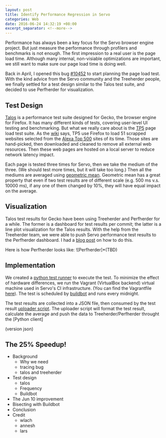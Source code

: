 ```yaml
---
layout: post
title: Identify Performance Regression in Servo
categories: Web
date: 2016-06-24 14:32:19 +08:00
excerpt_separator: <!--more-->
---
```


Performance has always been a key focus for the Servo browser engine project. But just measure the performance through profilers and benchmarks is not enough. The first impression to a real user is the page load time. Although many internal, non-visiable optimizations are important, we still want to make sure our page load time is doing well.

Back in April, I opened this bug [#10452](https://github.com/servo/servo/issues/10452) to start planning the page load test. With the kind advice from the Servo community and the Treeherder people, we finally settled for a test design similar to the Talos test suite, and decided to use Perfherder for visualization.

<!--more-->

## Test Design
[Talos](TBD) is a performance test suite designed for Gecko, the browser engine for Firefox. It has many different kinds of tests, covering user-level UI testing and benchmarking. But what we really care about is the [TP5](TBD) page load test suite. As the [wiki](TBD) says, TP5 use Firefox to load 51 scrapped websites selected from the [Alexa Top 500](TBD) sites of its time. Those sites are hand-picked, then downloaded and cleaned to remove all external web resources. Then these web pages are hosted on a local server to reduce network latency impact.

Each page is tested three times for Servo, then we take the medium of the three. (We should test more times, but it will take too long.) Then all the mediums are averaged using [geometric mean](TBD). Geometric mean has a great property that even if two test results are of different scale (e.g. 500 ms v.s. 10000 ms), if any one of them changed by 10%, they will have equal impact on the average.

## Visualization

Talos test results for Gecko have been using Treeherder and Perfherder for a while. The former is a dashboard for test results per commit; the latter is a line plot visualization for the Talos results. With the help from the Treeherder team, we were able to push Servo performance test results to the Perfherder dashboard. I had a [blog post](TBD) on how to do this.

Here is how Perfherder looks like:
![Perfherder]*(TBD)

## Implementation

We created a [python test runner](TBD) to execute the test. To minimize the effect of hardware differences, we run the Vagrant (VirtualBox backend) virtual machine used in Servo's CI infrastructure. (You can find the Vagrantfile [here](TBD)). The test is scheduled by [buildbot](TBD) and runs every midnight.

The test results are collected into a JSON file, then consumed by the test result [uploader script](TBD). The uploader script will format the test result, calculate the average and push the data to Treeherder/Perfherder throught the [Python client]

(version json)

## The 25% Speedup!


* Background
  * Why we need
  * tracing bug
  * talos and treeherder
* Test design
  * talos
  * Frequency
  * Buildbot
* The Jun 10 improvement
* Bisecting with Buildbot
* Conclusion
* Credit
  * wlach
  * annesh
  * lars
